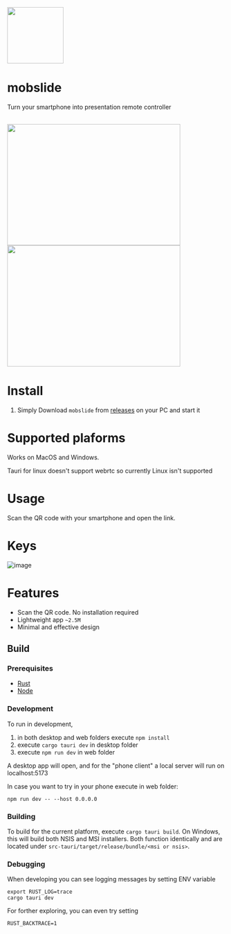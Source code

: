 <img src="https://github.com/thewh1teagle/mobslide/assets/61390950/1286d350-36e9-4c78-b2ef-800aa8f23865" width="130px" height="130px" />

# mobslide


Turn your smartphone into presentation remote controller


<br />

<img src="https://github.com/thewh1teagle/mobslide/assets/61390950/64db10d7-ca7e-45cc-a64b-71ce3fad3fb3" width="400px" height="280px" />

<img src="https://github.com/thewh1teagle/mobslide/assets/61390950/571228a3-8b4a-4270-a5de-0fd71adebf72" width="400px" height="280px" /> 

# Install
1. Simply Download `mobslide` from [releases](https://github.com/thewh1teagle/mobslide/releases) on your PC and start it

# Supported plaforms
Works on MacOS and Windows.

Tauri for linux doesn't support webrtc so currently Linux isn't supported 

# Usage
Scan the QR code with your smartphone and open the link.


# Keys
![image](https://github.com/thewh1teagle/mobslide/assets/61390950/1c8cfbbe-b3cc-4b23-b245-858784bad59b)



# Features
- Scan the QR code. No installation required
- Lightweight app `~2.5M`
- Minimal and effective design
  
## Build
### Prerequisites
- [Rust](https://www.rust-lang.org/tools/install)
- [Node](https://nodejs.org/en/download/current)

### Development
To run in development, 
1. in both desktop and web folders execute `npm install`
2. execute `cargo tauri dev` in desktop folder
3. execute `npm run dev` in web folder

A desktop app will open,
and for the "phone client" a local server will run on localhost:5173

In case you want to try in your phone execute in web folder:
```shell
npm run dev -- --host 0.0.0.0
```

### Building
To build for the current platform, execute `cargo tauri build`. On Windows, this will build both NSIS and MSI installers. Both function identically and are located under `src-tauri/target/release/bundle/<msi or nsis>`.


### Debugging
When developing you can see logging messages by setting ENV variable
```
export RUST_LOG=trace
cargo tauri dev
```

For forther exploring, you can even try setting
```
RUST_BACKTRACE=1
```
